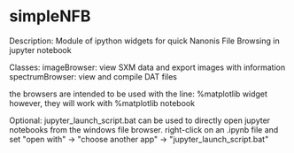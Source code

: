 # simpleNFB
Description: Module of ipython widgets for quick Nanonis File Browsing in jupyter notebook

Classes:
    imageBrowser: view SXM data and export images with information
    spectrumBrowser: view and compile DAT files

the browsers are intended to be used with the line: %matplotlib widget
however, they will work with %matplotlib notebook

Optional: jupyter_launch_script.bat can be used to directly open jupyter notebooks from the windows file browser. right-click on an .ipynb file and set "open with" -> "choose another app" -> "jupyter_launch_script.bat"
